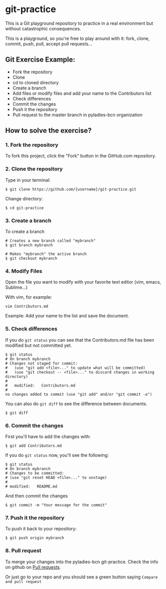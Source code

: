 git-practice
============

This is a Git playground repository to practice in a real environment but without catastrophic consequences.

This is a playground, so you're free to play around with it: fork, clone, commit, push, pull, accept pull requests...


Git Exercise Example:
----

- Fork the repository
- Clone
- cd to cloned directory
- Create a branch
- Add files or modify files and add your name to the Contributors list
- Check differences
- Commit the changes
- Push it the repository
- Pull request to the master branch in pyladies-bcn organization

How to solve the exercise?
----

### 1. Fork the repository

To fork this project, click the "Fork" button in the GitHub.com repository.

### 2. Clone the repository

Type in your terminal:

	$ git clone https://github.com/{username}/git-practice.git

Change directory:

	$ cd git-practice

### 3. Create a branch

To create a branch

	# Creates a new branch called "mybranch"
	$ git branch mybranch

	# Makes "mybranch" the active branch
	$ git checkout mybranch

### 4. Modify Files

Open the file you want to modify with your favorite text editor (vim, emacs, Sublime...)

With vim, for example:
	
	vim Contributors.md

Example: Add your name to the list and save the document.

### 5. Check differences

If you do `git status` you can see that the Contributors.md file has been modified but not committed yet.

	$ git status
	# On branch mybranch
	# Changes not staged for commit:
	#   (use "git add <file>..." to update what will be committed)
	#   (use "git checkout -- <file>..." to discard changes in working directory)
	#
	#	modified:   Contributors.md
	#
	no changes added to commit (use "git add" and/or "git commit -a")

You can also do `git diff` to see the difference between documents.

	$ git diff

### 6. Commit the changes

First you'll have to add the changes with:

	$ git add Contributors.md

If you do `git status` now, you'll see the following:
	
	$ git status
	# On branch mybranch
	# Changes to be committed:
	# (use "git reset HEAD <file>..." to unstage)
	#
	# modified:   README.md

And then commit the changes

	$ git commit -m "Your message for the commit"

### 7. Push it the repository

To push it back to your repository:

	$ git push origin mybranch

### 8. Pull request

To merge your changes into the pyladies-bcn git-practice. Check the info on github on [Pull requests](https://help.github.com/articles/using-pull-requests).

Or just go to your repo and you should see a green button saying `Compare and pull request`
